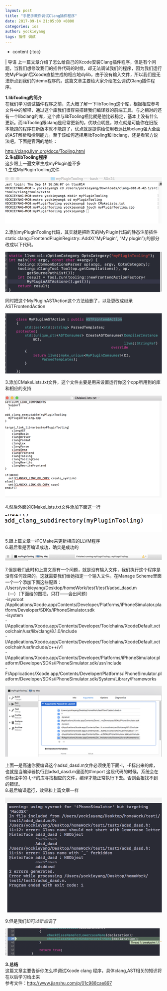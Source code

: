 ```yaml
---
layout: post
title: "手把手教你调试Clang插件程序"
date: 2017-09-14 21:05:00 +0800
categories: ios
author: yockieyang
tags: 插件 调试
---
```


* content
{:toc}

| 导语
上一篇文章介绍了怎么给自己的Xcode安装Clang插件程序，但是有个问题，当我们想修改我们的插件代码的时候，却无法调试我们的程序，因为我们运行完MyPlugin后Xcode直接生成的相应地dylib，由于没有输入文件，所以我们是无法断点到我们的demo程序的。这篇文章主要给大家介绍怎么调试Clang插件程序。

**1.libTooling的简介**  
在我们学习调试插件程序之前，先大概了解一下libTooling这个库，根据相应参考文件中的解释，通过这个库我们很容易搭建我们编译器的前端工具。与之相对的还有一个libclang的库，这个库与libTooling相比就是他比较稳定，基本上没有什么更新。而libTooling跟clang是经常更新的，优缺点明显，缺点就是可能你在旧版本能跑的程序在新版本就不能跑了，优点就是提供给使用者远比libclang强大全面的AST解析和控制能力。至于该如何选择用libTooling和libclang，还是看官方说法吧。下面是官网的地址：  
<!--more-->
<http://clang.llvm.org/docs/Tooling.html>  
**2.生成libTooling程序**  
这步跟上一遍文章生成myPlugin差不多  
1.生成MyPluginTooling文件  

![](/image/shou_ba_shou_jiao_ni_diao_shi_clang_cha_jian_cheng_xu/6e121c95e80e88f60db5ea3de746849bb5450f6ac2b8715e709cdab84069662c)

  
2.添加myPluginTooling代码，其实就是把昨天的MyPlugin代码的静态注册插件  
static clang::FrontendPluginRegistry::AddX(“MyPlugin”, “My plugin”);的部分改成以下代码。  

![](/image/shou_ba_shou_jiao_ni_diao_shi_clang_cha_jian_cheng_xu/4a042681dbf41f29b46edbbc76e7ac6ceb6165bb3194a25d91418861a5468ebd)

  
同时把这个MyPluginASTAction这个方法给删了，以及更改成继承ASTFrontendAction  

![](/image/shou_ba_shou_jiao_ni_diao_shi_clang_cha_jian_cheng_xu/83d31fb65ea29b23eff4b5b8e0dbdee9f9ea507f8c35baaedc2fef85ac9deef3)

  
3.添加CMakeLists.txt文件，这个文件主要是用来设置运行你这个cpp所用到的库和相应的支持  

![](/image/shou_ba_shou_jiao_ni_diao_shi_clang_cha_jian_cheng_xu/921d1f9b800b2a362dc6cb9d91ffb459dad767a32456f95806cfb248a44c27a3)

  
4.然后外面的CMakeLists.txt文件添加下面这一行  

![](/image/shou_ba_shou_jiao_ni_diao_shi_clang_cha_jian_cheng_xu/305a5d654607c4b9d0ae133a178e30e97e83a18eda11593a5e6146be0d0f0f06)

  
5.跟上篇文章一样CMake来更新相应的LLVM程序  
6.最后看是否编译成功，确实是成功的  

![](/image/shou_ba_shou_jiao_ni_diao_shi_clang_cha_jian_cheng_xu/5a935c3ffe35618f3d4df3ff8a11c2ab5fc1b49bbb44c6545b41c698ea13ee66)

  
7.但是我们此时和上篇文章有一个问题，就是没有输入文件，我们执行这个程序是没有任何效果的。这就需要我们给她指定一个输入文件。在Manage
Scheme里面一个一个添加下面这些配置：  
/Users/yockieyang/Desktop/homeWork/test1/test1/adsd_dasd.m  
（—）（下面给的图把，只打——会出问题）  
-isysroot  
/Applications/Xcode.app/Contents/Developer/Platforms/iPhoneSimulator.platform/Developer/SDKs/iPhoneSimulator.sdk  
-isystem  
-I/Applications/Xcode.app/Contents/Developer/Toolchains/XcodeDefault.xctoolchain/usr/lib/clang/8.1.0/include  
-I/Applications/Xcode.app/Contents/Developer/Toolchains/XcodeDefault.xctoolchain/usr/include/c++/v1  
-I/Applications/Xcode.app/Contents/Developer/Platforms/iPhoneSimulator.platform/Developer/SDKs/iPhoneSimulator.sdk/usr/include  
-F/Applications/Xcode.app/Contents/Developer/Platforms/iPhoneSimulator.platform/Developer/SDKs/iPhoneSimulator.sdk/System/Library/Frameworks  

![](/image/shou_ba_shou_jiao_ni_diao_shi_clang_cha_jian_cheng_xu/7f420051ff7d9410ae2b4d8c28bd702e18a5e30477d9c45ecfa202e490ac8b09)

  
上面—是高速你要编译这个adsd_dasd.m文件必须使用下面-I，-F标出来的库，也就是当编译器执行到adsd_dasd.m里面的#import
这段代码的时候，系统会在你标注中的-I,-F的库寻找相应的文件，编译才能正常执行下去。否则会报找不到的错误。  
8.最后编译运行，效果和上篇文章一样  

![](/image/shou_ba_shou_jiao_ni_diao_shi_clang_cha_jian_cheng_xu/f73a5e4b9eebe66ab541efa48e44bc683a4eb21e2dc9ac24de371ea38e3cca4e)

  
9.但是我们却可以断点调了  

![](/image/shou_ba_shou_jiao_ni_diao_shi_clang_cha_jian_cheng_xu/e3739361517772e6e75382a80e9fc5bc0545d012b9d7428fe88f612dcee64043)

  
**3.总结**  
这篇文章主要告诉你怎么样调试Xcode clang 程序，具体clang,AST相关的知识将在以后学习给出来  
参考文件：<http://www.jianshu.com/p/01c988cae897>

